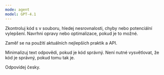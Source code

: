 ```yaml
---
mode: agent
model: GPT-4.1
---
```


Zkontroluj kód s v souboru, hledej nesrovnalosti, chyby nebo potenciální vylepšení. Navrhni opravy nebo optimalizace, pokud je to možné. 

Zaměř se na použití aktuálních nejlepších praktik a API.

Minimalizuj text odpovědi, pokud je kód správný. Není nutné vysvětlovat, že kód je správný, pokud tomu tak je.

Odpovídej česky.